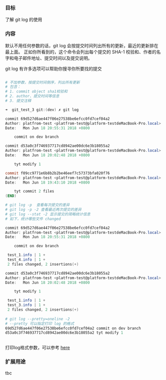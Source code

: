 ### 目标

了解 git log 的使用


### 内容
默认不用任何参数的话，git log 会按提交时间列出所有的更新，最近的更新排在最上面。 正如你所看到的，这个命令会列出每个提交的 SHA-1 校验和、作者的名字和电子邮件地址、提交时间以及提交说明。

git log 有许多选项可以帮助你搜寻你所要找的提交

```powershell

# 不加参数，按提交时间倒序，列出所有更新
# 包含：
# 1. commit object sha1校验和
# 2. author、提交时间等信息
# 3. 提交注释

➜  git_test_3 git:(dev) ✗ git log

commit 69d527d6ae447f06e27538be6efcc0fd7cef04a2
Author: platfrom-test <platfrom-test@platform-testdeMacBook-Pro.local>
Date:   Mon Jun 18 20:55:31 2018 +0800

    commit on dev branch

commit d53a0c3f746937717cd8942ae00dc6e3b18055a2
Author: platfrom-test <platfrom-test@platform-testdeMacBook-Pro.local>
Date:   Mon Jun 18 20:02:48 2018 +0800

    tyt modify 1

commit f09cc9771e6b8b2b2be46eef7c57373bfa020f76
Author: platfrom-test <platfrom-test@platform-testdeMacBook-Pro.local>
Date:   Mon Jun 18 19:43:10 2018 +0800

    tyt commit 2 files
(END)

# git log -p  查看每次提交的差异
# git log -p -2 查看最近两次提交的差异
# git log --stat -2 显示提交的简略统计信息
# 如下，统计哪些文件 changed 

commit 69d527d6ae447f06e27538be6efcc0fd7cef04a2
Author: platfrom-test <platfrom-test@platform-testdeMacBook-Pro.local>
Date:   Mon Jun 18 20:55:31 2018 +0800

    commit on dev branch

 test_1.info | 1 +
 test_4.info | 1 +
 2 files changed, 2 insertions(+)

commit d53a0c3f746937717cd8942ae00dc6e3b18055a2
Author: platfrom-test <platfrom-test@platform-testdeMacBook-Pro.local>
Date:   Mon Jun 18 20:02:48 2018 +0800

    tyt modify 1

 test_1.info | 1 +
 test_3.info | 1 +
 2 files changed, 2 insertions(+)
 
# git log --pretty=oneline -2 
# --pretty 可以指定打印 log 的格式
69d527d6ae447f06e27538be6efcc0fd7cef04a2 commit on dev branch
d53a0c3f746937717cd8942ae00dc6e3b18055a2 tyt modify 1
 
```

打印log格式参数，可以参考 [here](https://git-scm.com/book/zh/v2/Git-%E5%9F%BA%E7%A1%80-%E6%9F%A5%E7%9C%8B%E6%8F%90%E4%BA%A4%E5%8E%86%E5%8F%B2)

### 扩展用途

tbc
